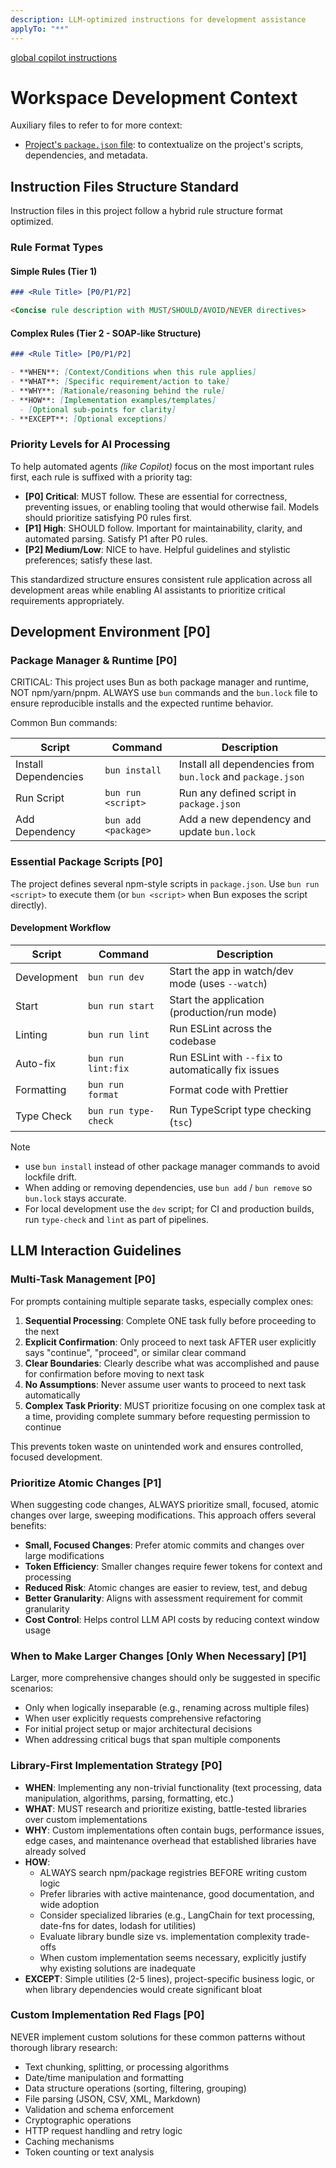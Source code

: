 ```yaml
---
description: LLM-optimized instructions for development assistance
applyTo: "**"
---
```


[global copilot instructions](/opt/copilot/copilot.instructions.md)

# Workspace Development Context

Auxiliary files to refer to for more context:

- [Project's `package.json` file](../package.json): to contextualize on the project's scripts, dependencies, and metadata.

## Instruction Files Structure Standard

Instruction files in this project follow a hybrid rule structure format optimized.

### Rule Format Types

#### Simple Rules (Tier 1)

```markdown
### <Rule Title> [P0/P1/P2]

<Concise rule description with MUST/SHOULD/AVOID/NEVER directives>
```

#### Complex Rules (Tier 2 - SOAP-like Structure)

```markdown
### <Rule Title> [P0/P1/P2]

- **WHEN**: [Context/Conditions when this rule applies]
- **WHAT**: [Specific requirement/action to take]
- **WHY**: [Rationale/reasoning behind the rule]
- **HOW**: [Implementation examples/templates]
  - [Optional sub-points for clarity]
- **EXCEPT**: [Optional exceptions]
```

### Priority Levels for AI Processing

To help automated agents _(like Copilot)_ focus on the most important rules first, each rule is suffixed with a priority tag:

- **[P0] Critical**: MUST follow. These are essential for correctness, preventing issues, or enabling tooling that would otherwise fail. Models should prioritize satisfying P0 rules first.
- **[P1] High**: SHOULD follow. Important for maintainability, clarity, and automated parsing. Satisfy P1 after P0 rules.
- **[P2] Medium/Low**: NICE to have. Helpful guidelines and stylistic preferences; satisfy these last.

This standardized structure ensures consistent rule application across all development areas while enabling AI assistants to prioritize critical requirements appropriately.

## Development Environment [P0]

### Package Manager & Runtime [P0]

CRITICAL: This project uses Bun as both package manager and runtime, NOT npm/yarn/pnpm. ALWAYS use `bun` commands and the `bun.lock` file to ensure reproducible installs and the expected runtime behavior.

Common Bun commands:

| Script               | Command             | Description                                                 |
| -------------------- | ------------------- | ----------------------------------------------------------- |
| Install Dependencies | `bun install`       | Install all dependencies from `bun.lock` and `package.json` |
| Run Script           | `bun run <script>`  | Run any defined script in `package.json`                    |
| Add Dependency       | `bun add <package>` | Add a new dependency and update `bun.lock`                  |

### Essential Package Scripts [P0]

The project defines several npm-style scripts in `package.json`. Use `bun run <script>` to execute them (or `bun <script>` when Bun exposes the script directly).

#### Development Workflow

| Script      | Command              | Description                                         |
| ----------- | -------------------- | --------------------------------------------------- |
| Development | `bun run dev`        | Start the app in watch/dev mode (uses `--watch`)    |
| Start       | `bun run start`      | Start the application (production/run mode)         |
| Linting     | `bun run lint`       | Run ESLint across the codebase                      |
| Auto-fix    | `bun run lint:fix`   | Run ESLint with `--fix` to automatically fix issues |
| Formatting  | `bun run format`     | Format code with Prettier                           |
| Type Check  | `bun run type-check` | Run TypeScript type checking (`tsc`)                |

> [!NOTE]
>
> - use `bun install` instead of other package manager commands to avoid lockfile drift.
> - When adding or removing dependencies, use `bun add` / `bun remove` so `bun.lock` stays accurate.
> - For local development use the `dev` script; for CI and production builds, run `type-check` and `lint` as part of pipelines.

## LLM Interaction Guidelines

### Multi-Task Management [P0]

For prompts containing multiple separate tasks, especially complex ones:

1. **Sequential Processing**: Complete ONE task fully before proceeding to the next
2. **Explicit Confirmation**: Only proceed to next task AFTER user explicitly says "continue", "proceed", or similar clear command
3. **Clear Boundaries**: Clearly describe what was accomplished and pause for confirmation before moving to next task
4. **No Assumptions**: Never assume user wants to proceed to next task automatically
5. **Complex Task Priority**: MUST prioritize focusing on one complex task at a time, providing complete summary before requesting permission to continue

This prevents token waste on unintended work and ensures controlled, focused development.

### Prioritize Atomic Changes [P1]

When suggesting code changes, ALWAYS prioritize small, focused, atomic changes over large, sweeping modifications. This approach offers several benefits:

- **Small, Focused Changes**: Prefer atomic commits and changes over large modifications
- **Token Efficiency**: Smaller changes require fewer tokens for context and processing
- **Reduced Risk**: Atomic changes are easier to review, test, and debug
- **Better Granularity**: Aligns with assessment requirement for commit granularity
- **Cost Control**: Helps control LLM API costs by reducing context window usage

### When to Make Larger Changes [Only When Necessary] [P1]

Larger, more comprehensive changes should only be suggested in specific scenarios:

- Only when logically inseparable (e.g., renaming across multiple files)
- When user explicitly requests comprehensive refactoring
- For initial project setup or major architectural decisions
- When addressing critical bugs that span multiple components

### Library-First Implementation Strategy [P0]

- **WHEN**: Implementing any non-trivial functionality (text processing, data manipulation, algorithms, parsing, formatting, etc.)
- **WHAT**: MUST research and prioritize existing, battle-tested libraries over custom implementations
- **WHY**: Custom implementations often contain bugs, performance issues, edge cases, and maintenance overhead that established libraries have already solved
- **HOW**:
  - ALWAYS search npm/package registries BEFORE writing custom logic
  - Prefer libraries with active maintenance, good documentation, and wide adoption
  - Consider specialized libraries (e.g., LangChain for text processing, date-fns for dates, lodash for utilities)
  - Evaluate library bundle size vs. implementation complexity trade-offs
  - When custom implementation seems necessary, explicitly justify why existing solutions are inadequate
- **EXCEPT**: Simple utilities (2-5 lines), project-specific business logic, or when library dependencies would create significant bloat

### Custom Implementation Red Flags [P0]

NEVER implement custom solutions for these common patterns without thorough library research:

- Text chunking, splitting, or processing algorithms
- Date/time manipulation and formatting
- Data structure operations (sorting, filtering, grouping)
- File parsing (JSON, CSV, XML, Markdown)
- Validation and schema enforcement
- Cryptographic operations
- HTTP request handling and retry logic
- Caching mechanisms
- Token counting or text analysis
